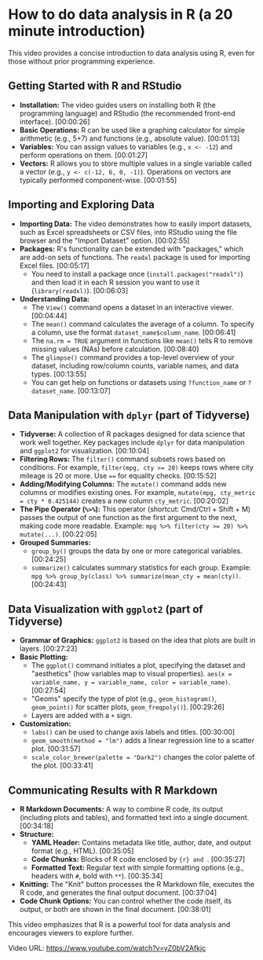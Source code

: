 # How to do data analysis in R (a 20 minute introduction)

This video provides a concise introduction to data analysis using R, even for those without prior programming experience.

## Getting Started with R and RStudio

* **Installation:** The video guides users on installing both R (the programming language) and RStudio (the recommended front-end interface). [00:00:26]
* **Basic Operations:** R can be used like a graphing calculator for simple arithmetic (e.g., 5+7) and functions (e.g., absolute value). [00:01:13]
* **Variables:** You can assign values to variables (e.g., `x <- -12`) and perform operations on them. [00:01:27]
* **Vectors:** R allows you to store multiple values in a single variable called a vector (e.g., `y <- c(-12, 6, 0, -1)`). Operations on vectors are typically performed component-wise. [00:01:55]

## Importing and Exploring Data

* **Importing Data:** The video demonstrates how to easily import datasets, such as Excel spreadsheets or CSV files, into RStudio using the file browser and the "Import Dataset" option. [00:02:55]
* **Packages:** R's functionality can be extended with "packages," which are add-on sets of functions. The `readxl` package is used for importing Excel files. [00:05:17]
    * You need to install a package once (`install.packages("readxl")`) and then load it in each R session you want to use it (`library(readxl)`). [00:06:03]
* **Understanding Data:**
    * The `View()` command opens a dataset in an interactive viewer. [00:04:44]
    * The `mean()` command calculates the average of a column. To specify a column, use the format `dataset_name$column_name`. [00:06:41]
    * The `na.rm = TRUE` argument in functions like `mean()` tells R to remove missing values (NAs) before calculation. [00:08:40]
    * The `glimpse()` command provides a top-level overview of your dataset, including row/column counts, variable names, and data types. [00:13:55]
    * You can get help on functions or datasets using `?function_name` or `?dataset_name`. [00:13:07]

## Data Manipulation with `dplyr` (part of Tidyverse)

* **Tidyverse:** A collection of R packages designed for data science that work well together. Key packages include `dplyr` for data manipulation and `ggplot2` for visualization. [00:10:04]
* **Filtering Rows:** The `filter()` command subsets rows based on conditions. For example, `filter(mpg, cty >= 20)` keeps rows where city mileage is 20 or more. Use `==` for equality checks. [00:15:52]
* **Adding/Modifying Columns:** The `mutate()` command adds new columns or modifies existing ones. For example, `mutate(mpg, cty_metric = cty * 0.425144)` creates a new column `cty_metric`. [00:20:02]
* **The Pipe Operator (`%>%`):** This operator (shortcut: Cmd/Ctrl + Shift + M) passes the output of one function as the first argument to the next, making code more readable. Example: `mpg %>% filter(cty >= 20) %>% mutate(...)`. [00:22:05]
* **Grouped Summaries:**
    * `group_by()` groups the data by one or more categorical variables. [00:24:25]
    * `summarize()` calculates summary statistics for each group. Example: `mpg %>% group_by(class) %>% summarize(mean_cty = mean(cty))`. [00:24:43]

## Data Visualization with `ggplot2` (part of Tidyverse)

* **Grammar of Graphics:** `ggplot2` is based on the idea that plots are built in layers. [00:27:23]
* **Basic Plotting:**
    * The `ggplot()` command initiates a plot, specifying the dataset and "aesthetics" (how variables map to visual properties). `aes(x = variable_name, y = variable_name, color = variable_name)`. [00:27:54]
    * "Geoms" specify the type of plot (e.g., `geom_histogram()`, `geom_point()` for scatter plots, `geom_freqpoly()`). [00:29:26]
    * Layers are added with a `+` sign.
* **Customization:**
    * `labs()` can be used to change axis labels and titles. [00:30:00]
    * `geom_smooth(method = "lm")` adds a linear regression line to a scatter plot. [00:31:57]
    * `scale_color_brewer(palette = "Dark2")` changes the color palette of the plot. [00:33:41]

## Communicating Results with R Markdown

* **R Markdown Documents:** A way to combine R code, its output (including plots and tables), and formatted text into a single document. [00:34:18]
* **Structure:**
    * **YAML Header:** Contains metadata like title, author, date, and output format (e.g., HTML). [00:35:05]
    * **Code Chunks:** Blocks of R code enclosed by ```{r} and ```. [00:35:27]
    * **Formatted Text:** Regular text with simple formatting options (e.g., headers with `#`, bold with `**`). [00:35:34]
* **Knitting:** The "Knit" button processes the R Markdown file, executes the R code, and generates the final output document. [00:37:04]
* **Code Chunk Options:** You can control whether the code itself, its output, or both are shown in the final document. [00:38:01]

This video emphasizes that R is a powerful tool for data analysis and encourages viewers to explore further.

Video URL: https://www.youtube.com/watch?v=yZ0bV2Afkjc